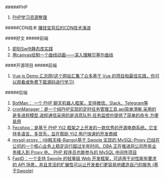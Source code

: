 #####PHP
1. [PHP学习资源整理](https://zhuanlan.zhihu.com/p/24035779?utm_source=qq&utm_medium=social&open_source=weibo_search)







#####CDN技术
[赚钱宝背后的CDN技术演进](https://mp.weixin.qq.com/s/bYN4crCzO2Vx8XjzjsDJBg)



####好文
#####前端
1. [即刻Swift静态库实践](https://zhuanlan.zhihu.com/p/32178522?group_id=926848741735350272)
2. [用canvas绘制一个曲线动画——深入理解贝塞尔曲线](https://github.com/hujiulong/blog/issues/1)


####开源项目
#####前端
1. [Vue.js Demo 汇总网(这个网站汇集了众多基于 Vue 的项目和最佳实践，你可以观看或免费下载源码进行学习)](https://vuejsexamples.com/)

#####后端
1. [BotMan： 一个 PHP 聊天机器人框架，支持微信、Slack、Telegram等](https://github.com/botman/botman)
2. [cronManager：是一个纯PHP实现的定时任务管理工具,api简单清晰,采用的是多进程模型,进程通信采用的是消息队列,任务监控也提供了简单的命令,方便易用](https://gitee.com/jianglibin/cron-manager)
3. [Fecshop：是基于 PHP Yii2 框架之上开发的一款优秀的开源电商系统。它支持多语言、多货币，旨在帮助 Yii2 用户快速的开发商城](https://github.com/fecshop/yii2_fecshop)
4. [mysql-proxy：(@韩天峰-Rango)基于 Swoole 实现的 MySQL-Proxy 已经在公司的一个核心业务上稳定运行超过半年时间。DBA 正在推进将公司所有业务接入到 Proxy 中。
PHP 程序员也能参与的 MySQL 中间件项目](https://github.com/swoole/mysql-proxy)
5. [FastD：一个支持 Swoole 的轻量级 Web 开发框架，可适用于对性能有要求的 API 场景，并且灵活的扩展性可以让开发者们更容易地建造自己的服务 (基于Swoole)](https://github.com/fastdlabs/fastD)
